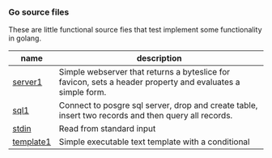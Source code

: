 ### Go source files

These are little functional source fies that test implement some functionality in golang.

| name | description |
| ---- | ----------- |
| [server1](https://github.com/skriticos/chteats/blob/master/go/server1.go) | Simple webserver that returns a byteslice for favicon, sets a header property and evaluates a simple form. |
| [sql1](https://github.com/skriticos/chteats/blob/master/go/sql1.go) | Connect to posgre sql server, drop and create table, insert two records and then query all records. |
| [stdin](https://github.com/skriticos/chteats/blob/master/go/stdin.go) | Read from standard input |
| [template1](https://github.com/skriticos/chteats/blob/master/go/template1.go) | Simple executable text template with a conditional |

